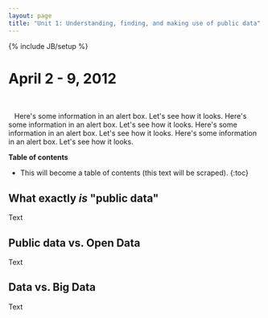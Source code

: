 ```yaml
---
layout: page
title: "Unit 1: Understanding, finding, and making use of public data"
---
```

{% include JB/setup %}

# April 2 - 9, 2012

<br />
<div class="alert alert-info">

<p><i class="icon-info-sign">&nbsp;</i>&nbsp;&nbsp;Here's some information in an alert box. Let's see how it looks. Here's some information in an alert box. Let's see how it looks. Here's some information in an alert box. Let's see how it looks. Here's some information in an alert box. Let's see how it looks.</p>

</div>

**Table of contents**

* This will become a table of contents (this text will be scraped).
{:toc}


## What exactly _is_ "public data"

Text

## Public data vs. Open Data

Text

## Data vs. Big Data

Text
